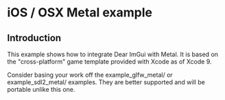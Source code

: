 # iOS / OSX Metal example

## Introduction

This example shows how to integrate Dear ImGui with Metal. It is based on the "cross-platform" game template provided with Xcode as of Xcode 9.

Consider basing your work off the example_glfw_metal/ or example_sdl2_metal/ examples. They are better supported and will be portable unlike this one.



